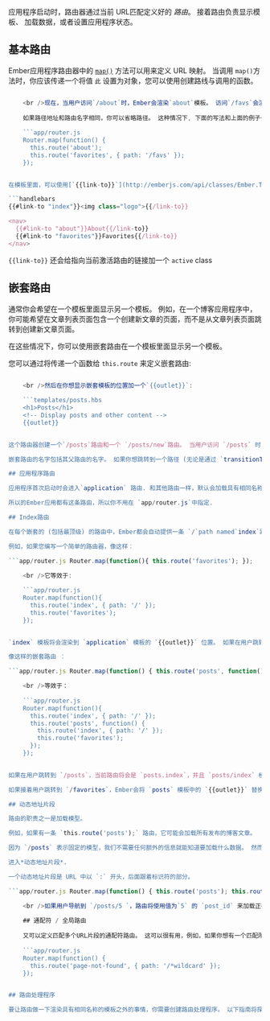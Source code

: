 应用程序启动时，路由器通过当前 URL匹配定义好的 *路由*。 接着路由负责显示模板、 加载数据，或者设置应用程序状态。

## 基本路由

Ember应用程序路由器中的 [`map()`](http://emberjs.com/api/classes/Ember.Router.html#method_map) 方法可以用来定义 URL 映射。 当调用 `map()`方法时，你应该传递一个将值 `此` 设置为对象，您可以使用创建路线与调用的函数。

```app/router.js Router.map(function() { this.route('about', { path: '/about' }); this.route('favorites', { path: '/favs' }); });

    <br />现在，当用户访问`/about`时，Ember会渲染`about`模板。 访问`/favs`会渲染`favorites`模板
    
    如果路径地址和路由名字相同，你可以省略路径。 这种情况下, 下面的写法和上面的例子一个效果:
    
    ```app/router.js
    Router.map(function() {
      this.route('about');
      this.route('favorites', { path: '/favs' });
    });
    

在模板里面，可以使用[`{{link-to}}`](http://emberjs.com/api/classes/Ember.Templates.helpers.html#method_link-to)在不同的路由间跳转，使用传给`route`方法的参数作为名字

```handlebars
{{#link-to "index"}}<img class="logo">{{/link-to}}

<nav>
  {{#link-to "about"}}About{{/link-to}}
  {{#link-to "favorites"}}Favorites{{/link-to}}
</nav>
```

`{{link-to}}` 还会给指向当前激活路由的链接加一个 `active` class

## 嵌套路由

通常你会希望在一个模板里面显示另一个模板。 例如，在一个博客应用程序中，你可能希望在文章列表页面包含一个创建新文章的页面，而不是从文章列表页面跳转到创建新文章页面。

在这些情况下，你可以使用嵌套路由在一个模板里面显示另一个模板。

您可以通过将传递一个函数给 `this.route` 来定义嵌套路由:

```app/router.js Router.map(function() { this.route('posts', function() { this.route('new'); }); });

    <br />然后在你想显示嵌套模板的位置加一个`{{outlet}}`:
    
    ```templates/posts.hbs
    <h1>Posts</h1>
    <!-- Display posts and other content -->
    {{outlet}}
    

这个路由器创建一个`/posts`路由和一个 `/posts/new`路由。 当用户访问 `/posts` 时，他们只会看到 `posts.hbs` 模板。 (下面的 [index routes](#toc_index-routes) 一节有一个重要的补充)。当用户访问 `posts/new` 时，他们会看到 `posts/new.hbs` 模板渲染在`posts` 模板的`{{outlet}}`位置。

嵌套路由的名字包括其父路由的名字。 如果你想跳转到一个路径 (无论是通过 `transitionTo` 或 `{{#link-to}}`)，请确保使用完整的路由名称 (`posts.new`，而不是`new`.).

## 应用程序路由

应用程序首次启动时会进入`application` 路由. 和其他路由一样，默认会加载具有相同名称 (在这种情况下的 `application`) 的模板。 你应该把你的页眉、 页脚和任何其他装饰的内容放在这里。 所有其它路由会把其模板渲染到 `application.hbs` 模板的 `{{outlet}}`位置.

所以的Ember应用都有这条路由，所以你不用在 `app/router.js`中指定.

## Index路由

在每个嵌套的 (包括最顶级) 的路由中，Ember都会自动提供一条 `/`path named`index`路由.

例如，如果您编写一个简单的路由器，像这样︰

```app/router.js Router.map(function(){ this.route('favorites'); });

    <br />它等效于:
    
    ```app/router.js
    Router.map(function(){
      this.route('index', { path: '/' });
      this.route('favorites');
    });
    

`index` 模板将会渲染到 `application` 模板的 `{{outlet}}` 位置。 如果在用户跳转到 `/favorites`，Ember会将 `index` 模板替换成 `favorites` 模板。

像这样的嵌套路由 ︰

```app/router.js Router.map(function() { this.route('posts', function() { this.route('favorites'); }); });

    <br />等效于：
    
    ```app/router.js
    Router.map(function(){
      this.route('index', { path: '/' });
      this.route('posts', function() {
        this.route('index', { path: '/' });
        this.route('favorites');
      });
    });
    

如果在用户跳转到 `/posts`，当前路由将会是 `posts.index`，并且 `posts/index` 模板将会渲染到`posts` 模板的 `{{outlet}}` 位置。

如果接着用户跳转到 `/favorites`，Ember会将 `posts` 模板中的 `{{outlet}}` 替换成 `favorites` 模板。

## 动态地址片段

路由的职责之一是加载模型。

例如，如果有一条 `this.route('posts');` 路由，它可能会加载所有发布的博客文章。

因为 `/posts` 表示固定的模型，我们不需要任何额外的信息就能知道要加载什么数据。 然而，如果我们想要一条路由表示一个单一的博客文章，我们不想把每一个可能的文章地址硬编码到路由器中。

进入*动态地址片段*.

一个动态地址片段是 URL 中以 `:` 开头，后面跟着标识符的部分。

```app/router.js Router.map(function() { this.route('posts'); this.route('post', { path: '/post/:post_id' }); });

    <br />如果用户导航到 `/posts/5 `，路由将使用值为`5` 的 `post_id` 来加载正确的帖子。 在下一节，[指定路由模型](../specifying-a-routes-model)，您将学习更多关于如何加载模型的知识。
    
    ## 通配符 / 全局路由
    
    又可以定义匹配多个URL片段的通配符路由。 这可以很有用，例如，如果你想有一个匹配所有路径的路由，这在当用户输入你的应用没有处理的不正确的 URL 时会非常有用。
    
    ```app/router.js
    Router.map(function() {
      this.route('page-not-found', { path: '/*wildcard' });
    });
    

## 路由处理程序

要让路由做一下渲染具有相同名称的模板之外的事情，你需要创建路由处理程序。 以下指南将探讨路由处理程序的不同特性。 更多关于路由的信息，请参阅 API 文档为 [路由器](http://emberjs.com/api/classes/Ember.Router.html) 和 [路由处理程序](http://emberjs.com/api/classes/Ember.Route.html).